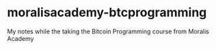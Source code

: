 # moralisacademy-btcprogramming
My notes while the taking the Bitcoin Programming course from Moralis Academy
